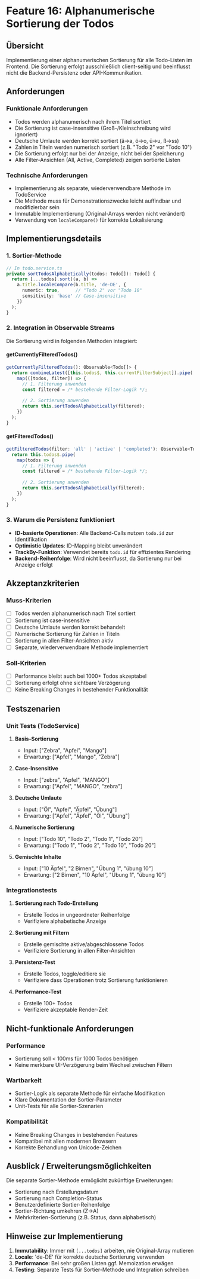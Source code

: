 # Feature 16: Alphanumerische Sortierung der Todos

## Übersicht
Implementierung einer alphanumerischen Sortierung für alle Todo-Listen im Frontend. Die Sortierung erfolgt ausschließlich client-seitig und beeinflusst nicht die Backend-Persistenz oder API-Kommunikation.

## Anforderungen

### Funktionale Anforderungen
- Todos werden alphanumerisch nach ihrem Titel sortiert
- Die Sortierung ist case-insensitive (Groß-/Kleinschreibung wird ignoriert)
- Deutsche Umlaute werden korrekt sortiert (ä→a, ö→o, ü→u, ß→ss)
- Zahlen in Titeln werden numerisch sortiert (z.B. "Todo 2" vor "Todo 10")
- Die Sortierung erfolgt nur bei der Anzeige, nicht bei der Speicherung
- Alle Filter-Ansichten (All, Active, Completed) zeigen sortierte Listen

### Technische Anforderungen
- Implementierung als separate, wiederverwendbare Methode im TodoService
- Die Methode muss für Demonstrationszwecke leicht auffindbar und modifizierbar sein
- Immutable Implementierung (Original-Arrays werden nicht verändert)
- Verwendung von `localeCompare()` für korrekte Lokalisierung

## Implementierungsdetails

### 1. Sortier-Methode

```typescript
// In todo.service.ts
private sortTodosAlphabetically(todos: Todo[]): Todo[] {
  return [...todos].sort((a, b) => 
    a.title.localeCompare(b.title, 'de-DE', { 
      numeric: true,      // "Todo 2" vor "Todo 10"
      sensitivity: 'base' // Case-insensitive
    })
  );
}
```

### 2. Integration in Observable Streams

Die Sortierung wird in folgenden Methoden integriert:

#### getCurrentlyFilteredTodos()
```typescript
getCurrentlyFilteredTodos(): Observable<Todo[]> {
  return combineLatest([this.todos$, this.currentFilterSubject]).pipe(
    map(([todos, filter]) => {
      // 1. Filterung anwenden
      const filtered = /* bestehende Filter-Logik */;
      
      // 2. Sortierung anwenden
      return this.sortTodosAlphabetically(filtered);
    })
  );
}
```

#### getFilteredTodos()
```typescript
getFilteredTodos(filter: 'all' | 'active' | 'completed'): Observable<Todo[]> {
  return this.todos$.pipe(
    map(todos => {
      // 1. Filterung anwenden
      const filtered = /* bestehende Filter-Logik */;
      
      // 2. Sortierung anwenden
      return this.sortTodosAlphabetically(filtered);
    })
  );
}
```

### 3. Warum die Persistenz funktioniert

- **ID-basierte Operationen**: Alle Backend-Calls nutzen `todo.id` zur Identifikation
- **Optimistic Updates**: ID-Mapping bleibt unverändert
- **TrackBy-Funktion**: Verwendet bereits `todo.id` für effizientes Rendering
- **Backend-Reihenfolge**: Wird nicht beeinflusst, da Sortierung nur bei Anzeige erfolgt

## Akzeptanzkriterien

### Muss-Kriterien
- [ ] Todos werden alphanumerisch nach Titel sortiert
- [ ] Sortierung ist case-insensitive
- [ ] Deutsche Umlaute werden korrekt behandelt
- [ ] Numerische Sortierung für Zahlen in Titeln
- [ ] Sortierung in allen Filter-Ansichten aktiv
- [ ] Separate, wiederverwendbare Methode implementiert

### Soll-Kriterien
- [ ] Performance bleibt auch bei 1000+ Todos akzeptabel
- [ ] Sortierung erfolgt ohne sichtbare Verzögerung
- [ ] Keine Breaking Changes in bestehender Funktionalität

## Testszenarien

### Unit Tests (TodoService)

1. **Basis-Sortierung**
   - Input: ["Zebra", "Apfel", "Mango"]
   - Erwartung: ["Apfel", "Mango", "Zebra"]

2. **Case-Insensitive**
   - Input: ["zebra", "Apfel", "MANGO"]
   - Erwartung: ["Apfel", "MANGO", "zebra"]

3. **Deutsche Umlaute**
   - Input: ["Öl", "Apfel", "Äpfel", "Übung"]
   - Erwartung: ["Apfel", "Äpfel", "Öl", "Übung"]

4. **Numerische Sortierung**
   - Input: ["Todo 10", "Todo 2", "Todo 1", "Todo 20"]
   - Erwartung: ["Todo 1", "Todo 2", "Todo 10", "Todo 20"]

5. **Gemischte Inhalte**
   - Input: ["10 Äpfel", "2 Birnen", "Übung 1", "übung 10"]
   - Erwartung: ["2 Birnen", "10 Äpfel", "Übung 1", "übung 10"]

### Integrationstests

1. **Sortierung nach Todo-Erstellung**
   - Erstelle Todos in ungeordneter Reihenfolge
   - Verifiziere alphabetische Anzeige

2. **Sortierung mit Filtern**
   - Erstelle gemischte aktive/abgeschlossene Todos
   - Verifiziere Sortierung in allen Filter-Ansichten

3. **Persistenz-Test**
   - Erstelle Todos, toggle/editiere sie
   - Verifiziere dass Operationen trotz Sortierung funktionieren

4. **Performance-Test**
   - Erstelle 100+ Todos
   - Verifiziere akzeptable Render-Zeit

## Nicht-funktionale Anforderungen

### Performance
- Sortierung soll < 100ms für 1000 Todos benötigen
- Keine merkbare UI-Verzögerung beim Wechsel zwischen Filtern

### Wartbarkeit
- Sortier-Logik als separate Methode für einfache Modifikation
- Klare Dokumentation der Sortier-Parameter
- Unit-Tests für alle Sortier-Szenarien

### Kompatibilität
- Keine Breaking Changes in bestehenden Features
- Kompatibel mit allen modernen Browsern
- Korrekte Behandlung von Unicode-Zeichen

## Ausblick / Erweiterungsmöglichkeiten

Die separate Sortier-Methode ermöglicht zukünftige Erweiterungen:
- Sortierung nach Erstellungsdatum
- Sortierung nach Completion-Status
- Benutzerdefinierte Sortier-Reihenfolge
- Sortier-Richtung umkehren (Z→A)
- Mehrkriterien-Sortierung (z.B. Status, dann alphabetisch)

## Hinweise zur Implementierung

1. **Immutability**: Immer mit `[...todos]` arbeiten, nie Original-Array mutieren
2. **Locale**: 'de-DE' für korrekte deutsche Sortierung verwenden
3. **Performance**: Bei sehr großen Listen ggf. Memoization erwägen
4. **Testing**: Separate Tests für Sortier-Methode und Integration schreiben